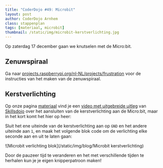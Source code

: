 ```yaml
---
title: "CoderDojo #49: Microbit"
layout: post
author: CoderDojo Arnhem
class: stappenplan
tags: [materiaal, microbit]
thumbnail: /static/img/microbit-kerstverlichting.jpg
---
```


Op zaterdag 17 december gaan we knutselen met de Micro:bit.

## Zenuwspiraal

Ga naar [projects.raspberrypi.org/nl-NL/projects/frustration](https://projects.raspberrypi.org/nl-NL/projects/frustration) voor de instructies van het maken van de zenuwspiraal.

## Kerstverlichting

Op onze pagina [materiaal](https://coderdojo-arnhem.github.io/materiaal) vind je een [video met uitgebreide uitleg](https://www.skillsdojo.nl/microcomputer-uitvinden/kerst/) van [Skillsdojo](https://www.skillsdojo.nl/) over het aansluiten van de kerstverlichting aan de Micro:bit, maar in het kort komt het hier op heer:

Sluit het ene uiteinde van de kerstverlichting aan op `GND` en het andere uiteinde aan `1`, en maak het volgende blok code om de verlichting elke seconde aan en uit te laten gaan:

![Microbit verlichting blok](/static/img/blog/Microbit kerstverlichting)

Door de pauzeer tijd te veranderen en het met verschillende tijden te herhalen kun je je eigen knipperpatroon maken!
